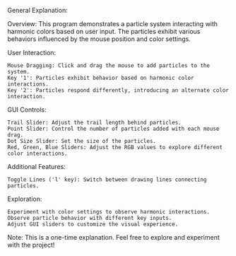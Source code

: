 General Explanation:

Overview:
This program demonstrates a particle system interacting with harmonic colors based on user input. The particles exhibit various behaviors influenced by the mouse position and color settings.

User Interaction:

    Mouse Dragging: Click and drag the mouse to add particles to the system.
    Key '1': Particles exhibit behavior based on harmonic color interactions.
    Key '2': Particles respond differently, introducing an alternate color interaction.

GUI Controls:

    Trail Slider: Adjust the trail length behind particles.
    Point Slider: Control the number of particles added with each mouse drag.
    Dot Size Slider: Set the size of the particles.
    Red, Green, Blue Sliders: Adjust the RGB values to explore different color interactions.

Additional Features:

    Toggle Lines ('l' key): Switch between drawing lines connecting particles.

Exploration:

    Experiment with color settings to observe harmonic interactions.
    Observe particle behavior with different key inputs.
    Adjust GUI sliders to customize the visual experience.

Note: This is a one-time explanation. Feel free to explore and experiment with the project!

